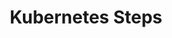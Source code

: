 ---
layout: src/layouts/Default.astro
pubDate: 1000-01-01
modDate: 1000-01-01
title: Kubernetes Steps
navTitle: Overview
description: TBC
navOrder: 20
hideInThisSectionHeader: true
---